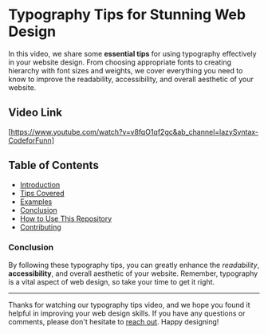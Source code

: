 # Typography Tips for Stunning Web Design

In this video, we share some **essential tips** for using typography effectively in your website design. From choosing appropriate fonts to creating hierarchy with font sizes and weights, we cover everything you need to know to improve the readability, accessibility, and overall aesthetic of your website.

## Video Link

[https://www.youtube.com/watch?v=v8fqO1qf2gc&ab_channel=lazySyntax-CodeforFunn]

## Table of Contents

- [Introduction](#introduction)
- [Tips Covered](#tips-covered)
- [Examples](#examples)
- [Conclusion](#conclusion)
- [How to Use This Repository](#how-to-use-this-repository)
- [Contributing](#contributing)

<!-- More content here... -->

### Conclusion

By following these typography tips, you can greatly enhance the *readability*, **accessibility**, and overall aesthetic of your website. Remember, typography is a vital aspect of web design, so take your time to get it right.

---

Thanks for watching our typography tips video, and we hope you found it helpful in improving your web design skills. If you have any questions or comments, please don't hesitate to [reach out](https://www.example.com/contact). Happy designing!
